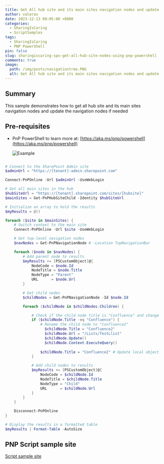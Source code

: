 ```yaml
---
title: Get All hub site and its main sites navigation nodes and update the navigation nodes if needed
author: valeras
date: 2023-12-13 00:05:00 +0800
categories:
  - SharingIsCaring
  - ScriptSamples
tags:
  - SharingIsCaring
  - PNP PowerShell
pin: false
slug: sharingiscaring-spo-get-all-hub-site-nodes-using-pnp-powershell
comments: true
image:
  path: /img/posts/navigationtree.PNG
  alt: Get All hub site and its main sites navigation nodes and update the navigation nodes if needed
---
```


## Summary

This sample demonstrates how to get all hub site and its main sites navigation nodes and update the navigation nodes if needed

## Pre-requisites

- PnP PowerShell to learn more at: [https://aka.ms/pnp/powershell](https://aka.ms/pnp/powershell)
  
    ![Example](/img/posts/navigationnodesPowershell.PNG)

```powershell

# Connect to the SharePoint Admin site
$adminUrl = "https://[tenant]-admin.sharepoint.com"

Connect-PnPOnline -Url $adminUrl -UseWebLogin

# Get all main sites in the hub
$hubSiteUrl = "https://[tenant].sharepoint.com/sites/[hubsite]"
$mainSites = Get-PnPHubSiteChild -Identity $hubSiteUrl

# Initialize an array to hold the results
$myResults = @()

foreach ($site in $mainSites) {
    # Switch context to the main site
    Connect-PnPOnline -Url $site -UseWebLogin

    # Get top-level navigation nodes
    $navNodes = Get-PnPNavigationNode # -Location TopNavigationBar

    foreach ($node in $navNodes) {
        # Add parent node to results
        $myResults += [PSCustomObject]@{
            NodeCode = $node.Id
            NodeTitle = $node.Title
            NodeType = "Parent"
            URL      = $node.Url
        }

        # Get child nodes
        $childNodes = Get-PnPNavigationNode -Id $node.Id

        foreach ($childNode in $childNodes.Children) {

            # Check if the child node title is "Confluence" and change it to "Confluence2"
            if ($childNode.Title -eq "Confluence") {
                # Rename the child node to "Confluence2"
                  $childNode.Title = "Confluence2"
                  $childNode.Url = "/Lists/TestLlist"
                  $childNode.Update()
                  $childNode.Context.ExecuteQuery()
               
                $childNode.Title = "Confluence2" # Update local object for display
            }

            # Add child nodes to results
            $myResults += [PSCustomObject]@{
                NodeCode = $childNode.Id
                NodeTitle = $childNode.Title
                NodeType = "Child"
                URL      = $childNode.Url
            }
        }
    }

    Disconnect-PnPOnline
}

# Display the results in a formatted table
$myResults | Format-Table -AutoSize


```

## PNP Script sample site

[Script sample site](https://pnp.github.io/script-samples/spo-get-all-hub-site-main-sites-and-navigation-nodes/README.html?tabs=pnpps)

